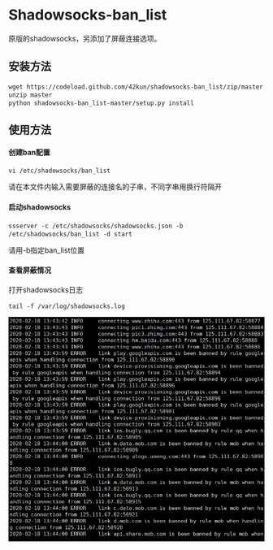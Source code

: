 # Shadowsocks-ban_list

原版的shadowsocks，另添加了屏蔽连接选项。

## 安装方法

~~~
wget https://codeload.github.com/42kun/shadowsocks-ban_list/zip/master
unzip master
python shadowsocks-ban_list-master/setup.py install 
~~~



## 使用方法

#### 创建ban配置

~~~
vi /etc/shadowsocks/ban_list
~~~

请在本文件内输入需要屏蔽的连接名的子串，不同字串用换行符隔开

#### 启动shadowsocks

~~~
ssserver -c /etc/shadowsocks/shadowsocks.json -b /etc/shadowsocks/ban_list -d start
~~~

请用-b指定ban_list位置

#### 查看屏蔽情况

打开shadowsocks日志

~~~
tail -f /var/log/shadowsocks.log
~~~

![](https://raw.githubusercontent.com/42kun/shadowsocks-ban_list/master/img/ban-img.PNG)

